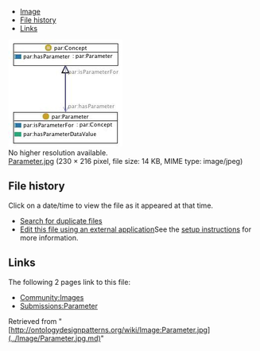 * [Image](../Image/Parameter.jpg.md#file)
* [File history](../Image/Parameter.jpg.md#filehistory)
* [Links](../Image/Parameter.jpg.md#filelinks)

[![Image:Parameter.jpg](../images/5/56/Parameter.jpg)](../images/5/56/Parameter.jpg)  
No higher resolution available.  
[Parameter.jpg](../images/5/56/Parameter.jpg)‎ (230 × 216 pixel, file size: 14 KB, MIME type: image/jpeg)

## File history

Click on a date/time to view the file as it appeared at that time.



  
* [Search for duplicate files](http://ontologydesignpatterns.org/wiki/Special:FileDuplicateSearch/Parameter.jpg "Special:FileDuplicateSearch/Parameter.jpg")
* [Edit this file using an external application](http://ontologydesignpatterns.org/wiki/index.php?title=Image:Parameter.jpg&action=edit&externaledit=true&mode=file "Image:Parameter.jpg")See the [setup instructions](http://www.mediawiki.org/wiki/Manual:External_editors "http://www.mediawiki.org/wiki/Manual:External_editors") for more information.

## Links



The following 2 pages link to this file:


* [Community:Images](../Community/Images.md "Community:Images")
* [Submissions:Parameter](../Submissions/Parameter.md "Submissions:Parameter")


Retrieved from "[http://ontologydesignpatterns.org/wiki/Image:Parameter.jpg](../Image/Parameter.jpg.md)"